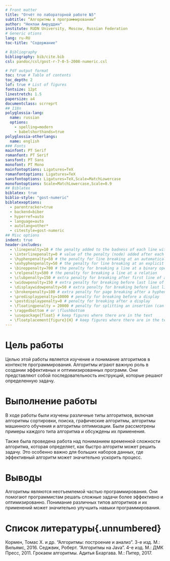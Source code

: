 ```yaml
---
# Front matter
title: "Отчёт по лабораторной работе №5"
subtitle: “Алгоритмы в программировании”
author: "Некпаи Амруддин"
institute: RUDN University, Moscow, Russian Federation
# Generic otions
lang: ru-RU
toc-title: "Содержание"

# Bibliography
bibliography: bib/cite.bib
csl: pandoc/csl/gost-r-7-0-5-2008-numeric.csl

# Pdf output format
toc: true # Table of contents
toc_depth: 2
lof: true # List of figures
fontsize: 12pt
linestretch: 1.5
papersize: a4
documentclass: scrreprt
## I18n
polyglossia-lang:
  name: russian
  options:
	- spelling=modern
	- babelshorthands=true
polyglossia-otherlangs:
  name: english
### Fonts
mainfont: PT Serif
romanfont: PT Serif
sansfont: PT Sans
monofont: PT Mono
mainfontoptions: Ligatures=TeX
romanfontoptions: Ligatures=TeX
sansfontoptions: Ligatures=TeX,Scale=MatchLowercase
monofontoptions: Scale=MatchLowercase,Scale=0.9
## Biblatex
biblatex: true
biblio-style: "gost-numeric"
biblatexoptions:
  - parentracker=true
  - backend=biber
  - hyperref=auto
  - language=auto
  - autolang=other*
  - citestyle=gost-numeric
## Misc options
indent: true
header-includes:
  - \linepenalty=10 # the penalty added to the badness of each line within a paragraph (no associated penalty node) Increasing the value makes tex try to have fewer lines in the paragraph.
  - \interlinepenalty=0 # value of the penalty (node) added after each line of a paragraph.
  - \hyphenpenalty=50 # the penalty for line breaking at an automatically inserted hyphen
  - \exhyphenpenalty=50 # the penalty for line breaking at an explicit hyphen
  - \binoppenalty=700 # the penalty for breaking a line at a binary operator
  - \relpenalty=500 # the penalty for breaking a line at a relation
  - \clubpenalty=150 # extra penalty for breaking after first line of a paragraph
  - \widowpenalty=150 # extra penalty for breaking before last line of a paragraph
  - \displaywidowpenalty=50 # extra penalty for breaking before last line before a display math
  - \brokenpenalty=100 # extra penalty for page breaking after a hyphenated line
  - \predisplaypenalty=10000 # penalty for breaking before a display
  - \postdisplaypenalty=0 # penalty for breaking after a display
  - \floatingpenalty = 20000 # penalty for splitting an insertion (can only be split footnote in standard LaTeX)
  - \raggedbottom # or \flushbottom
  - \usepackage{float} # keep figures where there are in the text
  - \floatplacement{figure}{H} # keep figures where there are in the text
---
```


# Цель работы

Целью этой работы является изучение и понимание алгоритмов в контексте программирования. Алгоритмы играют важную роль в создании эффективных и оптимизированных программ. Они представляют собой последовательность инструкций, которые решают определенную задачу.

# Выполнение работы

В ходе работы были изучены различные типы алгоритмов, включая алгоритмы сортировки, поиска, графические алгоритмы, алгоритмы машинного обучения и алгоритмы оптимизации. Были рассмотрены примеры каждого типа алгоритма и обсуждены их применения.

Также была проведена работа над пониманием временной сложности алгоритма, которая определяет, как быстро алгоритм может решить задачу. Это особенно важно для больших наборов данных, где эффективный алгоритм может значительно ускорить процесс.

# Выводы
Алгоритмы являются неотъемлемой частью программирования. Они помогают программистам решать сложные задачи более эффективно и оптимизированно. Понимание различных типов алгоритмов и их применений может значительно улучшить навыки программирования.

# Список литературы{.unnumbered}

Кормен, Томас Х. и др. “Алгоритмы: построение и анализ”. 3-е изд. М.: Вильямс, 2016.
Седжвик, Роберт. “Алгоритмы на Java”. 4-е изд. М.: ДМК Пресс, 2011.
Грокаем алгоритмы. Адитья Бхаргава. М.: Питер, 2017.

